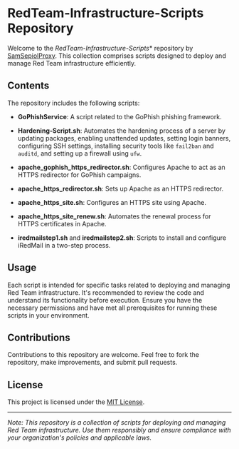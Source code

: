 # RedTeam-Infrastructure-Scripts Repository

Welcome to the *RedTeam-Infrastructure-Scripts** repository by [SamSepiolProxy](https://github.com/SamSepiolProxy). This collection comprises scripts designed to deploy and manage Red Team infrastructure efficiently.

## Contents

The repository includes the following scripts:

- **GoPhishService**: A script related to the GoPhish phishing framework.

- **Hardening-Script.sh**: Automates the hardening process of a server by updating packages, enabling unattended updates, setting login banners, configuring SSH settings, installing security tools like `fail2ban` and `auditd`, and setting up a firewall using `ufw`.

- **apache_gophish_https_redirector.sh**: Configures Apache to act as an HTTPS redirector for GoPhish campaigns.

- **apache_https_redirector.sh**: Sets up Apache as an HTTPS redirector.

- **apache_https_site.sh**: Configures an HTTPS site using Apache.

- **apache_https_site_renew.sh**: Automates the renewal process for HTTPS certificates in Apache.

- **iredmailstep1.sh** and **iredmailstep2.sh**: Scripts to install and configure iRedMail in a two-step process.

## Usage

Each script is intended for specific tasks related to deploying and managing Red Team infrastructure. It's recommended to review the code and understand its functionality before execution. Ensure you have the necessary permissions and have met all prerequisites for running these scripts in your environment.

## Contributions

Contributions to this repository are welcome. Feel free to fork the repository, make improvements, and submit pull requests.

## License

This project is licensed under the [MIT License](LICENSE).

---

*Note: This repository is a collection of scripts for deploying and managing Red Team infrastructure. Use them responsibly and ensure compliance with your organization's policies and applicable laws.*
